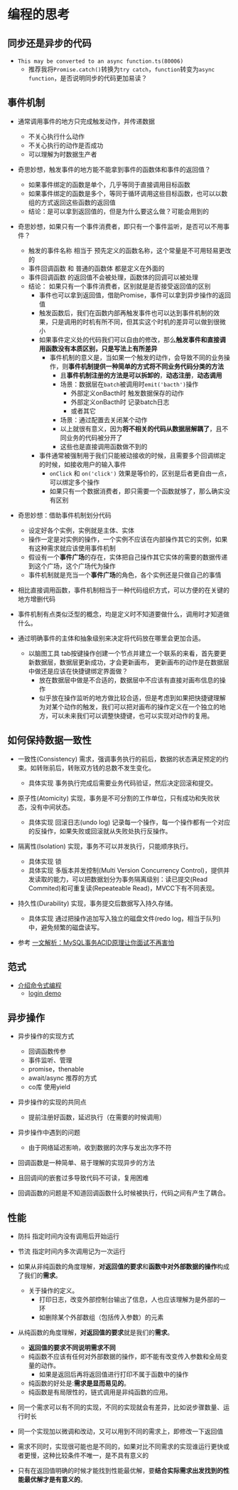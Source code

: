 # 编程的思考

## 同步还是异步的代码

* `This may be converted to an async function.ts(80006)`
  * 推荐我将`Promise.catch()`转换为`try catch`，`function`转变为`async function`，是否说明同步的代码更加易读？

## 事件机制

* 通常调用事件的地方只完成触发动作，并传递数据
  * 不关心执行什么动作
  * 不关心执行的动作是否成功
  * 可以理解为时数据生产者

* 奇思妙想，触发事件的地方能不能拿到事件的函数体和事件的返回值？
  * 如果事件绑定的函数是单个，几乎等同于直接调用目标函数
  * 如果事件绑定的函数是多个，等同于循环调用这些目标函数，也可以以数组的方式返回这些函数的返回值
  * 结论：是可以拿到返回值的，但是为什么要这么做？可能会用到的

* 奇思妙想，如果只有一个事件消费者，即只有一个事件监听，是否可以不用事件？
  * 触发的事件名称 相当于 预先定义的函数名称，这个常量是不可用轻易更改的
  * 事件回调函数 和 普通的函数体 都是定义在外面的
  * 事件回调函数 的返回值不会被处理，函数体的回调可以被处理
  * 结论： 如果只有一个事件消费者，区别就是是否接受返回值的区别
    * 事件也可以拿到返回值，借助Promise，事件可以拿到异步操作的返回值
    * 触发函数后，我们在函数内部再触发事件也可以达到事件机制的效果，只是调用的时机有所不同，但其实这个时机的差异可以做到很微小
    * 如果事件定义处的代码我们可以自由的修改，那么**触发事件和直接调用函数没有本质区别，只是写法上有所差异**
      * 事件机制的意义是，当如果一个触发的动作，会导致不同的业务操作，则**事件机制提供一种简单的方式将不同业务代码分类的方法**
        * 且**事件机制注册的方法是可以拆卸的**，**动态注册**，**动态调用**
        * 场景：数据层在`batch`被调用时`emit('bacth')`操作
          * 外部定义onBacth时 触发数据保存的动作
          * 外部定义onBacth时 记录batch日志
          * 或者其它
        * 场景：通过配置去关闭某个动作
        * 以上就很有意义，因为**将不相关的代码从数据层解耦了**，且不同业务的代码被分开了
        * 这些也是直接调用函数做不到的
    * 事件通常被强制用于我们只能被动接收的时候，且需要多个回调绑定的时候，如接收用户的输入事件
      * `onClick` 和 `on('click')` 效果是等价的，区别是后者更自由一点，可以绑定多个操作
      * 如果只有一个数据消费者，即只需要一个函数就够了，那么确实没有区别

* 奇思妙想：借助事件机制划分代码
  * 设定好各个实例，实例就是主体、实体
  * 操作一定是对实例的操作，一个实例不应该在内部操作其它的实例，如果有这种需求就应该使用事件机制
  * 假设有一个**事件广场**的存在，实体把自己操作其它实体的需要的数据传递到这个广场，这个广场代为操作
  * 事件机制就是充当一个**事件广场**的角色，各个实例还是只做自己的事情

* 相比直接调用函数，事件机制相当于一种代码组织方式，可以方便的在关键的地方增删代码
* 事件机制有点类似泛型的概念，均是定义时不知道要做什么，调用时才知道做什么。
* 通过明确事件的主体和抽象级别来决定将代码放在哪里会更加合适。
  * 以脑图工具 tab按键操作创建一个节点并建立一个联系的来看，首先要更新数据层，数据层更新成功，才会更新画布， 更新画布的动作是在数据层中做还是应该在快捷键绑定界面做？
    * 放在数据层中做是不合适的，数据层中不应该有直接对画布信息的操作
    * 似乎放在操作监听的地方做比较合适，但是考虑到如果把快捷键理解为对某个动作的触发，我们可以把对画布的操作定义在一个独立的地方，可以未来我们可以调整快捷键，也可以实现对动作的复用。

## 如何保持数据一致性

* 一致性(Consistency) 需求，强调事务执行的前后，数据的状态满足预定的约束。如转账前后，转账双方钱的总数不发生变化。  
  * 具体实现 事务执行完成后需要业务代码验证，然后决定回滚和提交。
* 原子性(Atomicity) 实现，事务是不可分割的工作单位，只有成功和失败状态，没有中间状态。
  * 具体实现 回滚日志(undo log) 记录每一个操作，每一个操作都有一个对应的反操作，如果失败或回滚就从失败处执行反操作。
* 隔离性(Isolation) 实现，事务不可以并发执行，只能顺序执行。
  * 具体实现 锁
  * 具体实现 多版本并发控制(Multi Version Concurrency Control)，提供并发读取的能力，可以把数据划分为事务隔离级别：读已提交(Read Commited)和可重复读(Repeateable Read)，MVCC下有不同表现。
* 持久性(Durability) 实现，事务提交后数据写入持久存储。
  * 具体实现 通过把操作追加写入独立的磁盘文件(redo log，相当于队列)中，避免频繁的磁盘读写。

* 参考 [一文解析：MySQL事务ACID原理让你面试不再害怕](https://zhuanlan.zhihu.com/p/65438009)

## 范式

* [介绍命令式编程](http://codenugget.co/2015/03/05/declarative-vs-imperative-programming-web.html)
  * [login demo](https://jsfiddle.net/b00gizm/f011j2qo/1/)

## 异步操作

* 异步操作的实现方式
  * 回调函数传参
  * 事件监听、管理
  * promise，thenable
  * await/async 推荐的方式
  * co库 使用yield

* 异步操作的实现的共同点
  * 提前注册好函数，延迟执行（在需要的时候调用）

* 异步操作中遇到的问题
  * 由于网络延迟影响，收到数据的次序与发出次序不符

* 回调函数是一种简单、易于理解的实现异步的方法
* 且回调间的嵌套过多导致代码不可读，复用困难
* 回调函数的问题是不知道回调函数什么时候被执行，代码之间有产生了耦合。

## 性能

* 防抖 指定时间内没有调用后开始运行
* 节流 指定时间内多次调用记为一次运行

* 如果从非纯函数的角度理解，**对返回值的要求**和**函数中对外部数据的操作**构成了我们的**需求**。
  * 关于操作的定义。
    * 打印日志，改变外部控制台输出了信息，人也应该理解为是外部的一环
    * 如删除某个外部数组（包括传入参数）的元素

* 从纯函数的角度理解，**对返回值的要求**就是我们的**需求**。
  * **返回值的要求不同说明需求不同**
  * 纯函数不应该有任何对外部数据的操作，即不能有改变传入参数和全局变量的动作。
    * 如果是返回后再将返回值进行打印不属于函数中的操作
  * 纯函数的好处是:**需求是显而易见的**。
  * 纯函数是有局限性的，链式调用是非纯函数的应用。

* 同一个需求可以有不同的实现，不同的实现就会有差异，比如说步骤数量、运行时长
* 同一个实现加以微调和改动，又可以用到不同的需求上，即修改一下返回值
* 需求不同时，实现很可能也是不同的，如果对比不同需求的实现谁运行更快或者更慢，这种比较条件不唯一，是不具有意义的
* 只有在返回值明确的时候才能找到性能最优解，要**结合实际需求出发找到的性能最优解才是有意义的**。
